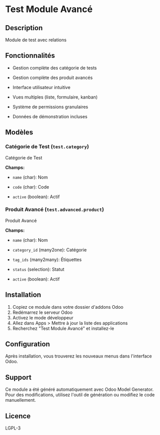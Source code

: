 # Test Module Avancé

## Description

Module de test avec relations

## Fonctionnalités


- Gestion complète des catégorie de tests

- Gestion complète des produit avancés

- Interface utilisateur intuitive

- Vues multiples (liste, formulaire, kanban)

- Système de permissions granulaires

- Données de démonstration incluses


## Modèles


### Catégorie de Test (`test.category`)

Catégorie de Test

**Champs:**

- `name` (char): Nom

- `code` (char): Code

- `active` (boolean): Actif



### Produit Avancé (`test.advanced.product`)

Produit Avancé

**Champs:**

- `name` (char): Nom

- `category_id` (many2one): Catégorie

- `tag_ids` (many2many): Étiquettes

- `status` (selection): Statut

- `active` (boolean): Actif




## Installation

1. Copiez ce module dans votre dossier d'addons Odoo
2. Redémarrez le serveur Odoo
3. Activez le mode développeur
4. Allez dans Apps > Mettre à jour la liste des applications
5. Recherchez "Test Module Avancé" et installez-le

## Configuration

Après installation, vous trouverez les nouveaux menus dans l'interface Odoo.

## Support

Ce module a été généré automatiquement avec Odoo Model Generator.
Pour des modifications, utilisez l'outil de génération ou modifiez le code manuellement.

## Licence

LGPL-3